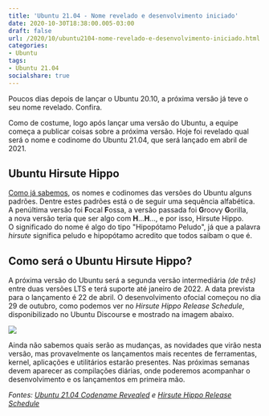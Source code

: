 ```yaml
---
title: 'Ubuntu 21.04 - Nome revelado e desenvolvimento iniciado'
date: 2020-10-30T18:38:00.005-03:00
draft: false
url: /2020/10/ubuntu2104-nome-revelado-e-desenvolvimento-iniciado.html
categories:
- Ubuntu
tags: 
- Ubuntu 21.04
socialshare: true
---
```



Poucos dias depois de lançar o Ubuntu 20.10, a próxima versão já teve o seu nome revelado. Confira.

<!--more-->

Como de costume, logo após lançar uma versão do Ubuntu, a equipe começa a publicar coisas sobre a próxima versão. Hoje foi revelado qual será o nome e codinome do Ubuntu 21.04, que será lançado em abril de 2021.  
  

## Ubuntu Hirsute Hippo

  
[Como já sabemos](https://info.wsouza.com.br/2019/03/ubuntu-como-funciona-politica-de-seu-ciclo-de-vida.html), os nomes e codinomes das versões do Ubuntu alguns padrões. Dentre estes padrões está o de seguir uma sequência alfabética. A penúltima versão foi **F**ocal **F**ossa, a versão passada foi **G**roovy **G**orilla,  
a nova versão teria que ser algo com **H**...**H**..., e por isso, Hirsute Hippo.  
O significado do nome é algo do tipo "Hipopótamo Peludo", já que a palavra _hirsute_ significa peludo e hipopótamo acredito que todos saibam o que é.  
  

## Como será o Ubuntu Hirsute Hippo?

  
A próxima versão do Ubuntu será a segunda versão intermediária _(de três)_ entre duas versões LTS e terá suporte até janeiro de 2022. A data prevista para o lançamento é 22 de abril. O desenvolvimento ofocial começou no dia 29 de outubro, como podemos ver no _Hirsute Hippo Release Schedule_, disponibilizado no Ubuntu Discourse e mostrado na imagem abaixo.  

[![](https://1.bp.blogspot.com/-jJ9VVyVAoLA/X5yA8EvglZI/AAAAAAAAQvU/n13zLd9A2rsgGVRXtH22ytFqBCF3jcByACNcBGAsYHQ/w410-h640/21.04_01.png)](https://1.bp.blogspot.com/-jJ9VVyVAoLA/X5yA8EvglZI/AAAAAAAAQvU/n13zLd9A2rsgGVRXtH22ytFqBCF3jcByACNcBGAsYHQ/s1103/21.04_01.png)

  
Ainda não sabemos quais serão as mudanças, as novidades que virão nesta versão, mas provavelmente os lançamentos mais recentes de ferramentas, kernel, aplicações e utilitários estarão presentes. Nas próximas semanas devem aparecer as compilações diárias, onde poderemos acompanhar o desenvolvimento e os lançamentos em primeira mão.  
  
  
_Fontes: [Ubuntu 21.04 Codename Revealed](https://www.omgubuntu.co.uk/2020/10/ubuntu-21-04-codename-revealed) e [Hirsute Hippo Release Schedule](https://discourse.ubuntu.com/t/hirsute-hippo-release-schedule/18539)_
